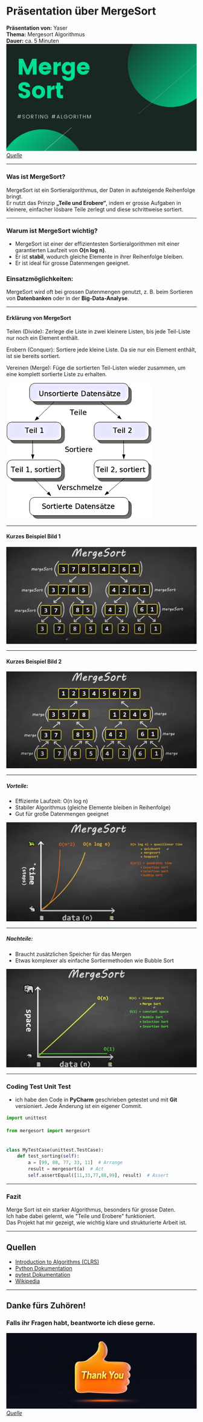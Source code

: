 # Präsentation über MergeSort

**Präsentation von:** Yaser  
**Thema:** Mergesort Algorithmus  
**Dauer:** ca. 5 Minuten
![w:600px](Merge-Sort.png)
*[Quelle](https://fullyunderstood.com/pseudocodes/merge-sort/)*

---

### Was ist MergeSort?  

MergeSort ist ein Sortieralgorithmus, der Daten in aufsteigende Reihenfolge bringt.  
Er nutzt das Prinzip **„Teile und Erobere“**, indem er grosse Aufgaben in kleinere, einfacher lösbare Teile zerlegt und diese schrittweise sortiert.  

---

### Warum ist MergeSort wichtig?  
- MergeSort ist einer der effizientesten Sortieralgorithmen mit einer garantierten Laufzeit von **O(n log n)**.  
- Er ist **stabil**, wodurch gleiche Elemente in ihrer Reihenfolge bleiben.  
- Er ist ideal für grosse Datenmengen geeignet.  

### Einsatzmöglichkeiten:  
MergeSort wird oft bei grossen Datenmengen genutzt, z. B. beim Sortieren von **Datenbanken** oder in der **Big-Data-Analyse**.

---

#### Erklärung von MergeSort
Teilen (Divide): 
Zerlege die Liste in zwei kleinere Listen, bis jede Teil-Liste nur noch ein Element enthält.

Erobern (Conquer):
Sortiere jede kleine Liste. Da sie nur ein Element enthält, ist sie bereits sortiert.

Vereinen (Merge):
Füge die sortierten Teil-Listen wieder zusammen, um eine komplett sortierte Liste zu erhalten.

![w:250px](MergesortDeutsch.png)

---

#### Kurzes Beispiel Bild 1
![Unsortiert.png](Unsortiert.png)

---

#### Kurzes Beispiel Bild 2
![Sortiert.png](Sortiert.png)

---

##### Vorteile:
- Effiziente Laufzeit: O(n log n)  
- Stabiler Algorithmus (gleiche Elemente bleiben in Reihenfolge)  
- Gut für große Datenmengen geeignet

![w:750px](Mergesort%20komplex.png)

---

##### Nachteile:
- Braucht zusätzlichen Speicher für das Mergen  
- Etwas komplexer als einfache Sortiermethoden wie Bubble Sort

![w:750px](O%28n%29.png)

---

### Coding Test Unit Test
- ich habe den Code in **PyCharm** geschrieben getestet und mit **Git** versioniert. Jede Änderung ist ein eigener Commit.

```Python
import unittest

from mergesort import mergesort


class MyTestCase(unittest.TestCase):
    def test_sorting(self):
        a = [99, 88, 77, 33, 11]  # Arrange
        result = mergesort(a)  # Act
        self.assertEqual([11,33,77,88,99], result)  # Assert
```
---

### Fazit

Merge Sort ist ein starker Algorithmus, besonders für grosse Daten.  
Ich habe dabei gelernt, wie "Teile und Erobere" funktioniert.  
Das Projekt hat mir gezeigt, wie wichtig klare und strukturierte Arbeit ist.

---

## Quellen
- [Introduction to Algorithms (CLRS)](https://mitpress.mit.edu/books/introduction-algorithms)  
- [Python Dokumentation](https://docs.python.org)  
- [pytest Dokumentation](https://docs.pytest.org/)
- [Wikipedia](https://de.wikipedia.org/wiki/Mergesort)
---

## Danke fürs Zuhören!

### Falls ihr Fragen habt, beantworte ich diese gerne.

![240_F_1152303874_kQKC0WtyYvJD3rMIBxa7rqiQlrbOQJ7b.jpg](240_F_1152303874_kQKC0WtyYvJD3rMIBxa7rqiQlrbOQJ7b.jpg)
*[Quelle](https://stock.adobe.com/de/search?k=thumbs+up+emoji)*